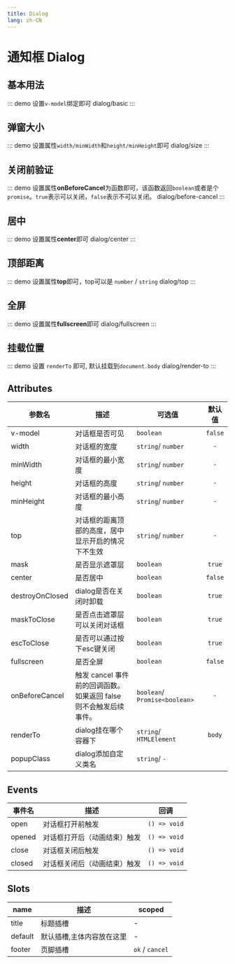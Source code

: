 ```yaml
---
title: Dialog
lang: zh-CN
---
```


# 通知框 Dialog

## 基本用法
::: demo  设置`v-model`绑定即可
dialog/basic
:::

## 弹窗大小
::: demo 设置属性`width/minWidth`和`height/minHeight`即可
dialog/size
:::

## 关闭前验证
::: demo 设置属性**onBeforeCancel**为函数即可，该函数返回`boolean`或者是个`promise`。`true`表示可以关闭，`false`表示不可以关闭。
dialog/before-cancel
:::

## 居中
::: demo 设置属性**center**即可
dialog/center
:::

## 顶部距离
::: demo 设置属性**top**即可，top可以是 `number` / `string`
dialog/top
:::

## 全屏
::: demo 设置属性**fullscreen**即可
dialog/fullscreen
:::

## 挂载位置
::: demo 设置 `renderTo` 即可, 默认挂载到`document.body`
dialog/render-to
:::


## Attributes
|参数名|描述|可选值|默认值|
|---|---|---|:---:|
|v-model|对话框是否可见|`boolean`|`false`|
|width|对话框的宽度|`string`/ `number`  |`-`|
|minWidth|对话框的最小宽度|`string`/ `number`  |`-`|
|height|对话框的高度|`string`/ `number`  |`-`|
|minHeight|对话框的最小高度|`string`/ `number`  |`-`|
|top|对话框的距离顶部的高度，居中显示开启的情况下不生效|`string`/ `number`  |`-`|
|mask|是否显示遮罩层|`boolean`|`true`|
|center|是否居中|`boolean`|`false`|
|destroyOnClosed|dialog是否在关闭时卸载|`boolean`|`true`|
|maskToClose|是否点击遮罩层可以关闭对话框|`boolean`|`true`|
|escToClose|是否可以通过按下esc键关闭|`boolean`|`true`|
|fullscreen|是否全屏|`boolean`|`false`|
|onBeforeCancel|触发 cancel 事件前的回调函数。如果返回 false 则不会触发后续事件。|`boolean`/ `Promise<boolean>`|`-`|
|renderTo|dialog挂在哪个容器下|`string`/ `HTMLElement`|`body`|
|popupClass|dialog添加自定义类名|`string`/ `-`|



## Events
|事件名|描述|回调|
|---|---|---|
|open|对话框打开前触发|`() => void`|
|opened|对话框打开后（动画结束）触发|`() => void`|
|close|对话框关闭后触发|`() => void`|
|closed|对话框关闭后（动画结束）触发|`() => void`|


## Slots
|name|描述|scoped|
|---|---|---|
|title|标题插槽|-|
|default|默认插槽,主体内容放在这里|-|
|footer|页脚插槽|`ok` / `cancel` |






